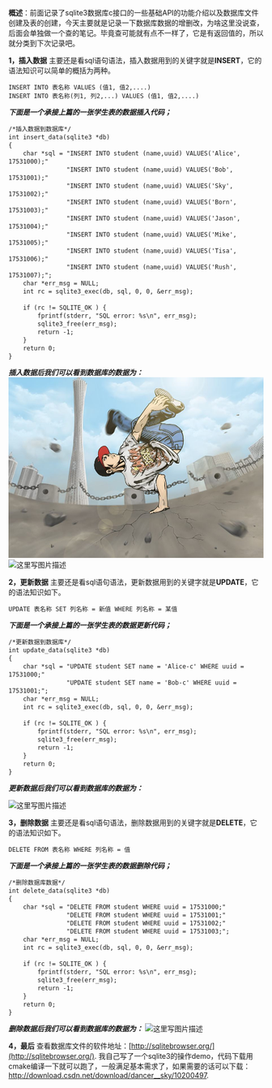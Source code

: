 

**概述**：前面记录了sqlite3数据库c接口的一些基础API的功能介绍以及数据库文件创建及表的创建，今天主要就是记录一下数据库数据的增删改，为啥这里没说查，后面会单独做一个查的笔记。毕竟查可能就有点不一样了，它是有返回值的，所以就分类到下次记录吧。

**1，插入数据**
	主要还是看sql语句语法，插入数据用到的关键字就是**INSERT**，它的语法知识可以简单的概括为两种。

```
INSERT INTO 表名称 VALUES (值1, 值2,....)
INSERT INTO 表名称(列1, 列2,...) VALUES (值1, 值2,....)
```

***下面是一个承接上篇的一张学生表的数据插入代码；***

```
/*插入数据到数据库*/
int insert_data(sqlite3 *db)
{
	char *sql = "INSERT INTO student (name,uuid) VALUES('Alice', 17531000);" 
                "INSERT INTO student (name,uuid) VALUES('Bob', 17531001);" 
                "INSERT INTO student (name,uuid) VALUES('Sky', 17531002);" 
                "INSERT INTO student (name,uuid) VALUES('Born', 17531003);" 
                "INSERT INTO student (name,uuid) VALUES('Jason', 17531004);" 
                "INSERT INTO student (name,uuid) VALUES('Mike', 17531005);" 
                "INSERT INTO student (name,uuid) VALUES('Tisa', 17531006);" 
                "INSERT INTO student (name,uuid) VALUES('Rush', 17531007);";
	char *err_msg = NULL;
	int rc = sqlite3_exec(db, sql, 0, 0, &err_msg);
    
    if (rc != SQLITE_OK ) { 
        fprintf(stderr, "SQL error: %s\n", err_msg);
        sqlite3_free(err_msg);         
        return -1;
    } 
    return 0;
}
```
***插入数据后我们可以看到数据库的数据为：***
 ![image](https://github.com/dancersky/Blog/blob/master/sqlite3/img/1.jpg)
![这里写图片描述](http://img.blog.csdn.net/20180112110229629?watermark/2/text/aHR0cDovL2Jsb2cuY3Nkbi5uZXQvRGFuY2VyX19Ta3k=/font/5a6L5L2T/fontsize/400/fill/I0JBQkFCMA==/dissolve/70/gravity/SouthEast)

**2，更新数据**
	主要还是看sql语句语法，更新数据用到的关键字就是**UPDATE**，它的语法知识如下。

```
UPDATE 表名称 SET 列名称 = 新值 WHERE 列名称 = 某值
```

***下面是一个承接上篇的一张学生表的数据更新代码；***

```
/*更新数据到数据库*/
int update_data(sqlite3 *db)
{
	char *sql = "UPDATE student SET name = 'Alice-c' WHERE uuid = 17531000;" 
				"UPDATE student SET name = 'Bob-c' WHERE uuid = 17531001;";
	char *err_msg = NULL;
	int rc = sqlite3_exec(db, sql, 0, 0, &err_msg);
    
    if (rc != SQLITE_OK ) { 
        fprintf(stderr, "SQL error: %s\n", err_msg);
        sqlite3_free(err_msg);        
        return -1;
    } 
    return 0;
}
```
***更新数据后我们可以看到数据库的数据为：***

![这里写图片描述](http://img.blog.csdn.net/20180112110449164?watermark/2/text/aHR0cDovL2Jsb2cuY3Nkbi5uZXQvRGFuY2VyX19Ta3k=/font/5a6L5L2T/fontsize/400/fill/I0JBQkFCMA==/dissolve/70/gravity/SouthEast)

**3，删除数据**
	主要还是看sql语句语法，删除数据用到的关键字就是**DELETE**，它的语法知识如下。

```
DELETE FROM 表名称 WHERE 列名称 = 值
```

***下面是一个承接上篇的一张学生表的数据删除代码；***
```
/*删除数据库数据*/
int delete_data(sqlite3 *db)
{
	char *sql = "DELETE FROM student WHERE uuid = 17531000;" 
				"DELETE FROM student WHERE uuid = 17531001;"
				"DELETE FROM student WHERE uuid = 17531002;"
				"DELETE FROM student WHERE uuid = 17531003;";
	char *err_msg = NULL;
	int rc = sqlite3_exec(db, sql, 0, 0, &err_msg);
    
    if (rc != SQLITE_OK ) { 
        fprintf(stderr, "SQL error: %s\n", err_msg);
        sqlite3_free(err_msg);        
        return -1;
    } 
    return 0;
}
```
***删除数据后我们可以看到数据库的数据为：***
![这里写图片描述](http://img.blog.csdn.net/20180112110822621?watermark/2/text/aHR0cDovL2Jsb2cuY3Nkbi5uZXQvRGFuY2VyX19Ta3k=/font/5a6L5L2T/fontsize/400/fill/I0JBQkFCMA==/dissolve/70/gravity/SouthEast)

**4，最后**
	查看数据库文件的软件地址：[http://sqlitebrowser.org/](http://sqlitebrowser.org/).
	我自己写了一个sqlite3的操作demo，代码下载用cmake编译一下就可以跑了，一般满足基本需求了，如果需要的话可以下载：http://download.csdn.net/download/dancer__sky/10200497.

 

